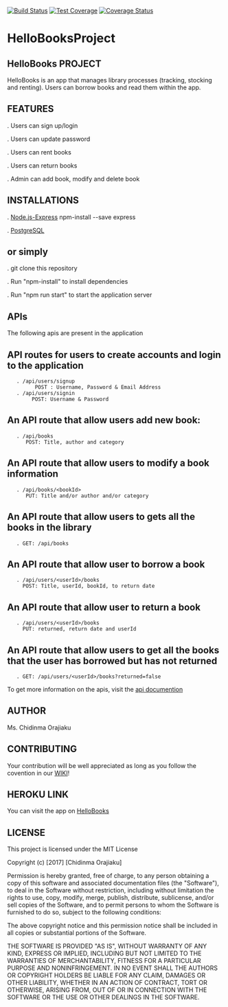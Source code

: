 [![Build Status](https://travis-ci.org/ChidinmaOrajiaku/HelloBooksProject.svg?branch=test)](https://travis-ci.org/ChidinmaOrajiaku/HelloBooksProject)
[![Test Coverage](https://api.codeclimate.com/v1/badges/5a0fc5c54d3007c06ed6/test_coverage)](https://codeclimate.com/github/ChidinmaOrajiaku/HelloBooksProject/test_coverage)
[![Coverage Status](https://coveralls.io/repos/github/ChidinmaOrajiaku/HelloBooksProject/badge.svg)](https://coveralls.io/github/ChidinmaOrajiaku/HelloBooksProject)

# HelloBooksProject

## HelloBooks PROJECT
HelloBooks is an app that manages library processes (tracking, stocking and renting). Users can borrow books and read them within the app.

## FEATURES
. Users can sign up/login

. Users can update password

. Users can rent books

. Users can return books

. Admin can add book, modify and delete book

## INSTALLATIONS
. [Node.js-Express](https://docs.npmjs.com/getting-started/installing-node)
    npm-install --save express
    
. [PostgreSQL](https://www.postgresql.org/download/)
## or simply 
. git clone this repository

. Run "npm-install" to install dependencies

. Run "npm run start" to start the application server

## APIs
The following apis are present in the application

 ## API routes for users to create accounts and login to the application
       . /api/users/signup
             POST : Username, Password & Email Address     
       . /api/users/signin
            POST: Username & Password
 ## An API route that allow users add new book: 
       . /api/books
          POST: Title, author and category
 ## An API route that allow users to modify a book information
       . /api/books/<bookId>
          PUT: Title and/or author and/or category
 ## An API route that allow users to gets all the books in the library
       . GET: /api/books
## An API route that allow user to borrow a book
       . /api/users/<userId>/books
         POST: Title, userId, bookId, to return date
## An API route that allow user to return a book
       . /api/users/<userId>/books
         PUT: returned, return date and userId
## An API route that allow users to get all the books that the user has borrowed but has not returned
       . GET: /api/users/<userId>/books?returned=false
       
To get more information on the apis, visit the [api documention](https://chidinmaorajiaku.github.io/slate)

## AUTHOR
Ms. Chidinma Orajiaku
       
## CONTRIBUTING
Your contribution will be well appreciated as long as you follow the covention in our [WIKI](https://github.com/ChidinmaOrajiaku/HelloBooksProject/wiki)!

## HEROKU LINK
You can visit the app on [HelloBooks](https://hello-books-bootcamp.herokuapp.com)

## LICENSE
This project is licensed under the MIT License

Copyright (c) [2017] [Chidinma Orajiaku]

Permission is hereby granted, free of charge, to any person obtaining a copy
of this software and associated documentation files (the "Software"), to deal
in the Software without restriction, including without limitation the rights
to use, copy, modify, merge, publish, distribute, sublicense, and/or sell
copies of the Software, and to permit persons to whom the Software is
furnished to do so, subject to the following conditions:

The above copyright notice and this permission notice shall be included in all
copies or substantial portions of the Software.

THE SOFTWARE IS PROVIDED "AS IS", WITHOUT WARRANTY OF ANY KIND, EXPRESS OR
IMPLIED, INCLUDING BUT NOT LIMITED TO THE WARRANTIES OF MERCHANTABILITY,
FITNESS FOR A PARTICULAR PURPOSE AND NONINFRINGEMENT. IN NO EVENT SHALL THE
AUTHORS OR COPYRIGHT HOLDERS BE LIABLE FOR ANY CLAIM, DAMAGES OR OTHER
LIABILITY, WHETHER IN AN ACTION OF CONTRACT, TORT OR OTHERWISE, ARISING FROM,
OUT OF OR IN CONNECTION WITH THE SOFTWARE OR THE USE OR OTHER DEALINGS IN THE
SOFTWARE.

